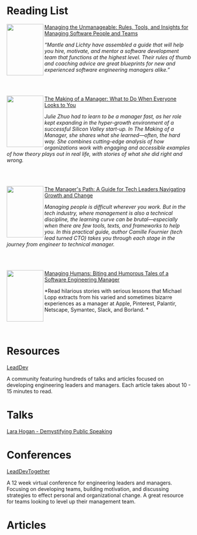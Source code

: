  
# Reading List
<img align="left" src="https://images-na.ssl-images-amazon.com/images/I/515uN5jOO9L._SX386_BO1,204,203,200_.jpg" width="100"  height="140"></img>
[Managing the Unmanageable: Rules, Tools, and Insights for Managing Software People and Teams](https://www.amazon.com/Managing-Unmanageable-Insights-Software-People/dp/032182203X/ref=sr_1_1?s=books&ie=UTF8&qid=1474465952&sr=1-1&keywords=managing+the+unmanageable)

*“Mantle and Lichty have assembled a guide that will help you hire, motivate, and mentor a software development team that functions at the highest level. Their rules of thumb and coaching advice are great blueprints for new and experienced software engineering managers alike.”*

<br/>
<br/>

<img align="left" src="https://images-na.ssl-images-amazon.com/images/I/41SKhBKxy9L._SX329_BO1,204,203,200_.jpg" width="100" height="140"></img>
[The Making of a Manager: What to Do When Everyone Looks to You](https://www.amazon.com/Making-Manager-What-Everyone-Looks/dp/0735219567)

*Julie Zhuo had to learn to be a manager fast, as her role kept expanding in the hyper-growth environment of a successful Silicon Valley start-up. In The Making of a Manager, she shares what she learned—often, the hard way. She combines cutting-edge analysis of how organizations work with engaging and accessible examples of how theory plays out in real life, with stories of what she did right and wrong.*

<br/>
<br/>

<img align="left" src="https://images-na.ssl-images-amazon.com/images/I/51BHEtpF4eL._SX331_BO1,204,203,200_.jpg" width="100" height="140"></img>
[The Manager's Path: A Guide for Tech Leaders Navigating Growth and Change]( https://www.amazon.com/Managers-Path-Leaders-Navigating-Growth/dp/1491973897)

*Managing people is difficult wherever you work. But in the tech industry, where management is also a technical discipline, the learning curve can be brutal—especially when there are few tools, texts, and frameworks to help you. In this practical guide, author Camille Fournier (tech lead turned CTO) takes you through each stage in the journey from engineer to technical manager.*

<br/>
<br/>

<img align="left" src="https://images-na.ssl-images-amazon.com/images/I/51iKBuGKQxL._SX328_BO1,204,203,200_.jpg" width="100" height="140"></img>
[Managing Humans: Biting and Humorous Tales of a Software Engineering Manager](https://www.amazon.com/Managing-Humans-Humorous-Software-Engineering/dp/1484221575/ref=as_li_ss_tl?ie=UTF8&qid=1518314123&sr=8-1&keywords=Managing+Humans&linkCode=sl1&tag=vdggroup-20&linkId=471c34c99dc20f08daf92caf575ce4d2)

*Read hilarious stories with serious lessons that Michael Lopp extracts from his varied and sometimes bizarre experiences as a manager at Apple, Pinterest, Palantir, Netscape, Symantec, Slack, and Borland. *

<br/>
<br/>

# Resources
[LeadDev](https://leaddev.com/)

A community featuring hundreds of talks and articles focused on developing engineering leaders and managers. Each article takes about 10 - 15 minutes to read.    

# Talks
[Lara Hogan - Demystifying Public Speaking](https://www.youtube.com/watch?v=20GYQcBhXDo)

# Conferences

[LeadDevTogether](https://leaddev.com/events/leaddev-together)
 
A 12 week virtual conference for engineering leaders and managers. Focusing on developing teams, building motivation, and discussing strategies to effect personal and organizational change. A great resource for teams looking to level up their management team. 

# Articles

